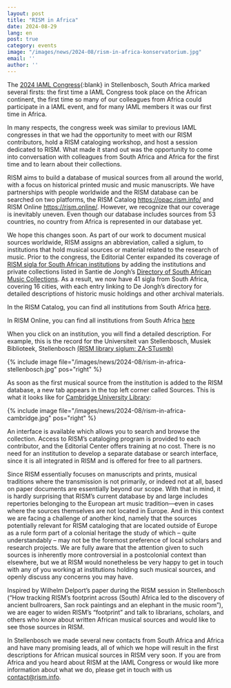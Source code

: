 ```yaml
---
layout: post
title: "RISM in Africa"
date: 2024-08-29
lang: en
post: true
category: events
image: "/images/news/2024-08/rism-in-africa-konservatorium.jpg"
email: ''
author: ''
---
```


The [2024 IAML Congress](https://www.iaml.info/congresses/2024-stellenbosch){:blank} in Stellenbosch, South Africa marked several firsts: the first time a IAML Congress took place on the African continent, the first time so many of our colleagues from Africa could participate in a IAML event, and for many IAML members it was our first time in Africa.

In many respects, the congress week was similar to previous IAML congresses in that we had the opportunity to meet with our RISM contributors, hold a RISM cataloging workshop, and host a session dedicated to RISM. What made it stand out was the opportunity to come into conversation with colleagues from South Africa and Africa for the first time and to learn about their collections.

RISM aims to build a database of musical sources from all around the world, with a focus on historical printed music and music manuscripts. We have partnerships with people worldwide and the RISM database can be searched on two platforms, the RISM Catalog https://opac.rism.info/ and RISM Online https://rism.online/. However, we recognize that our coverage is inevitably uneven. Even though our database includes sources from 53 countries, no country from Africa is represented in our database yet. 

We hope this changes soon. As part of our work to document musical sources worldwide, RISM assigns an abbreviation, called a siglum, to institutions that hold musical sources or material related to the research of music. Prior to the congress, the Editorial Center expanded its coverage of [RISM sigla for South African institutions](https://rism.info/new_at_rism/2024/06/27/new-rism-sigla-south-african-institutions.html) by adding the institutions and private collections listed in Santie de Jongh’s [Directory of South African Music Collections](https://libguides.sun.ac.za/SAMusicCollections). As a result, we now have 41 sigla from South Africa, covering 16 cities, with each entry linking to De Jongh’s directory for detailed descriptions of historic music holdings and other archival materials. 

In the RISM Catalog, you can find all institutions from South Africa [here](https://opac.rism.info/search?View=rism&siglum=ZA-*).
 
In RISM Online, you can find all institutions from South Africa [here](https://rism.online/search?q=ZA-*&mode=institutions&page=1&rows=20)

When you click on an institution, you will find a detailed description. For example, this is the record for the Universiteit van Stellenbosch, Musiek Biblioteek, Stellenbosch [(RISM library siglum: ZA-STusmb)](https://rism.online/institutions/30080129)

{% include image file="/images/news/2024-08/rism-in-africa-stellenbosch.jpg" pos="right" %}

As soon as the first musical source from the institution is added to the RISM database, a new tab appears in the top left corner called Sources. This is what it looks like for [Cambridge University Library](https://rism.online/institutions/30001547/sources):


{% include image file="/images/news/2024-08/rism-in-africa-cambridge.jpg" pos="right" %}

An interface is available which allows you to search and browse the collection.
Access to RISM’s cataloging program is provided to each contributor, and the Editorial Center offers training at no cost. There is no need for an institution to develop a separate database or search interface, since it is all integrated in RISM and is offered for free to all partners.

Since RISM essentially focuses on manuscripts and prints, musical traditions where the transmission is not primarily, or indeed not at all, based on paper documents are essentially beyond our scope. With that in mind, it is hardly surprising that RISM’s current database by and large includes repertories belonging to the European art music tradition—even in cases where the sources themselves are not located in Europe. And in this context we are facing a challenge of another kind, namely that the sources potentially relevant for RISM cataloging that are located outside of Europe as a rule form part of a colonial heritage the study of which – quite understandably – may not be the foremost preference of local scholars and research projects. We are fully aware that the attention given to such sources is inherently more controversial in a postcolonial context than elsewhere, but we at RISM would nonetheless be very happy to get in touch with any of you working at institutions holding such musical sources, and openly discuss any concerns you may have.

Inspired by Wilhelm Delport’s paper during the RISM session in Stellenbosch (“How tracking RISM’s footprint across (South) Africa led to the discovery of ancient bullroarers, San rock paintings and an elephant in the music room”), we are eager to widen RISM’s “footprint” and talk to librarians, scholars, and others who know about written African musical sources and would like to see those sources in RISM.

In Stellenbosch we made several new contacts from South Africa and Africa and have many promising leads, all of which we hope will result in the first descriptions for African musical sources in RISM very soon. If you are from Africa and you heard about RISM at the IAML Congress or would like more information about what we do, please get in touch with us  [contact@rism.info](mailto:contact@rism.info). 



